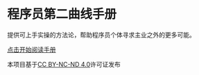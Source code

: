 # 程序员第二曲线手册

提供可上手实操的方法论，帮助程序员个体寻求主业之外的更多可能。

<a href="https://symbol.iamkasong.com">点击开始阅读手册</a>

本项目基于[CC BY-NC-ND 4.0](https://creativecommons.org/licenses/by-nc-nd/4.0/)许可证发布
